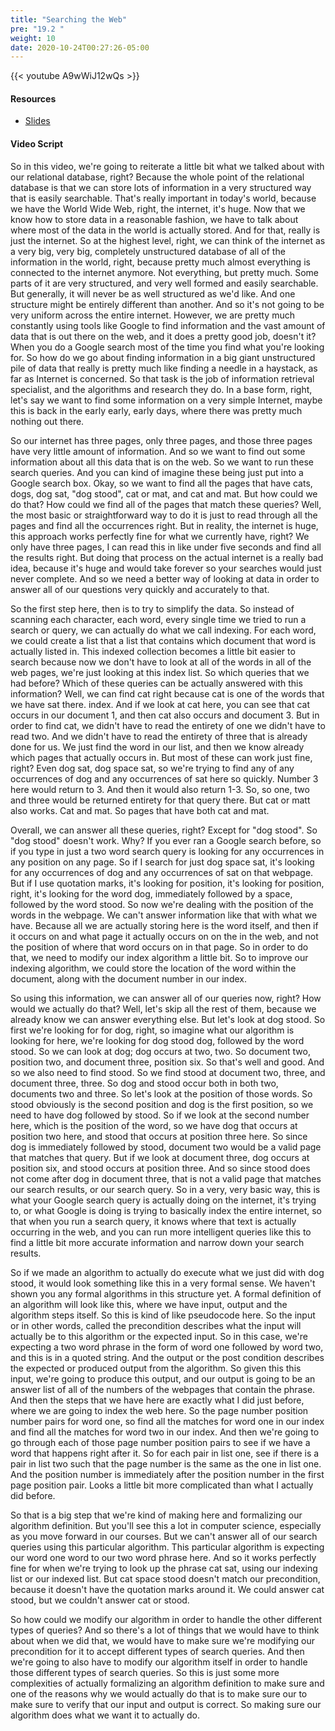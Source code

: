 ```yaml
---
title: "Searching the Web"
pre: "19.2 "
weight: 10
date: 2020-10-24T00:27:26-05:00
---
```


{{< youtube A9wWiJ12wQs >}}

#### Resources
* [Slides](slides/19-InfoRetrieval.pdf)

#### Video Script

So in this video, we're going to reiterate a little bit what we talked about with our relational database, right? Because the whole point of the relational database is that we can store lots of information in a very structured way that is easily searchable. That's really important in today's world, because we have the World Wide Web, right, the internet, it's huge. Now that we know how to store data in a reasonable fashion, we have to talk about where most of the data in the world is actually stored. And for that, really is just the internet. So at the highest level, right, we can think of the internet as a very big, very big, completely unstructured database of all of the information in the world, right, because pretty much almost everything is connected to the internet anymore. Not everything, but pretty much. Some parts of it are very structured, and very well formed and easily searchable. But generally, it will never be as well structured as we'd like. And one structure might be entirely different than another. And so it's not going to be very uniform across the entire internet. However, we are pretty much constantly using tools like Google to find information and the vast amount of data that is out there on the web, and it does a pretty good job, doesn't it? When you do a Google search most of the time you find what you're looking for. So how do we go about finding information in a big giant unstructured pile of data that really is pretty much like finding a needle in a haystack, as far as Internet is concerned. So that task is the job of information retrieval specialist, and the algorithms and research  they do. In a base form, right, let's say we want to find some information on a very simple Internet, maybe this is back in the early early, early days, where there was pretty much nothing out there. 

So our internet has three pages, only three pages, and those three pages have very little amount of information. And so we want to find out some information about all this data that is on the web. So we want to run these search queries. And you can kind of imagine these being just put into a Google search box. Okay, so we want to find all the pages that have cats, dogs, dog sat, "dog stood", cat or mat, and cat and mat. But how could we do that? How could we find all of the pages that match these queries? Well, the most basic or straightforward way to do it is just to read through all the pages and find all the occurrences right. But in reality, the internet is huge, this approach works perfectly fine for what we currently have, right? We only have three pages, I can read this in like under five seconds and find all the results right. But doing that process on the actual internet is a really bad idea, because it's huge and would take forever so your searches would just never complete. And so we need a better way of looking at data in order to answer all of our questions very quickly and accurately to that. 

So the first step here, then is to try to simplify the data. So instead of scanning each character, each word, every single time we tried to run a search or query, we can actually do what we call indexing. For each word, we could create a list that a list that contains which document that word is actually listed in. This indexed collection becomes a little bit easier to search because now we don't have to look at all of the words in all of the web pages, we're just looking at this index list. So which queries that we had before? Which of these queries can be actually answered with this information? Well, we can find cat right because cat is one of the words that we have sat there. index. And if we look at cat here, you can see that cat occurs in our document 1, and then cat also occurs and document 3. But in order to find cat, we didn't have to read the entirety of one we didn't have to read two. And we didn't have to read the entirety of three that is already done for us. We just find the word in our list, and then we know already which pages that actually occurs in. But most of these can work just fine, right? Even dog sat, dog space sat, so we're trying to find any of any occurrences of dog and any occurrences of sat here so quickly. Number 3 here would return to 3. And then it would also return 1-3. So, so one, two and three would be returned entirety for that query there. But cat or matt also works. Cat and mat. So pages that have both cat and mat. 

Overall, we can answer all these queries, right? Except for "dog stood". So "dog stood" doesn't work. Why? If you ever ran a Google search before, so if you type in just a two word search query is looking for any occurrences in any position on any page. So if I search for just dog space sat, it's looking for any occurrences of dog and any occurrences of sat on that webpage. But if I use quotation marks, it's looking for position, it's looking for position, right, it's looking for the word dog, immediately followed by a space, followed by the word stood. So now we're dealing with the position of the words in the webpage. We can't answer information like that with what we have. Because all we are actually storing here is the word itself, and then if it occurs on and what page it actually occurs on on the in the web, and not the position of where that word occurs on in that page. So in order to do that, we need to modify our index algorithm a little bit. So to improve our indexing algorithm, we could store the location of the word within the document, along with the document number in our index. 

So using this information, we can answer all of our queries now, right? How would we actually do that? Well, let's skip all the rest of them, because we already know we can answer everything else. But let's look at dog stood. So first we're looking for for dog, right, so imagine what our algorithm is looking for here, we're looking for dog stood dog, followed by the word stood. So we can look at dog; dog occurs at two, two. So document two, position two, and document three, position six. So that's well and good. And so we also need to find stood. So we find stood at document two, three, and document three, three. So dog and stood occur both in both two, documents two and three. So let's look at the position of those words. So stood obviously is the second position and dog is the first position, so we need to have dog followed by stood. So if we look at the second number here, which is the position of the word, so we have dog that occurs at position two here, and stood that occurs at position three here. So since dog is immediately followed by stood, document two would be a valid page that matches that query. But if we look at document three, dog occurs at position six, and stood occurs at position three. And so since stood does not come after dog in document three, that is not a valid page that matches our search results, or our search query. So in a very, very basic way, this is what your Google search query is actually doing on the internet, it's trying to, or what Google is doing is trying to basically index the entire internet, so that when you run a search query, it knows where that text is actually occurring in the web, and you can run more intelligent queries like this to find a little bit more accurate information and narrow down your search results. 

So if we made an algorithm to actually do execute what we just did with dog stood, it would look something like this in a very formal sense. We haven't shown you any formal algorithms in this structure yet. A formal definition of an algorithm will look like this, where we have input, output and the algorithm steps itself. So this is kind of like pseudocode here. So the input or in other words, called the precondition describes what the input will actually be to this algorithm or the expected input. So in this case, we're expecting a two word phrase in the form of word one followed by word two, and this is in a quoted string. And the output or the post condition describes the expected or produced output from the algorithm. So given this this input, we're going to produce this output, and our output is going to be an answer list of all of the numbers of the webpages that contain the phrase. And then the steps that we have here are exactly what I did just before, where we are going to index the web here. So the page number position number pairs for word one, so find all the matches for word one in our index and find all the matches for word two in our index. And then we're going to go through each of those page number position pairs to see if we have a word that happens right after it. So for each pair in list one, see if there is a pair in list two such that the page number is the same as the one in list one. And the position number is immediately after the position number in the first page position pair. Looks a little bit more complicated than what I actually did before. 

So that is a big step that we're kind of making here and formalizing our algorithm definition. But you'll see this a lot in computer science, especially as you move forward in our courses. But we can't answer all of our search queries using this particular algorithm. This particular algorithm is expecting our word one word to our two word phrase here. And so it works perfectly fine for when we're trying to look up the phrase cat sat, using our indexing list or our indexed list. But cat space stood doesn't match our precondition, because it doesn't have the quotation marks around it. We could answer cat stood, but we couldn't answer cat or stood. 

So how could we modify our algorithm in order to handle the other different types of queries? And so there's a lot of things that we would have to think about when we did that, we would have to make sure we're modifying our precondition for it to accept different types of search queries. And then we're going to also have to modify our algorithm itself in order to handle those different types of search queries. So this is just some more complexities of actually formalizing an algorithm definition to make sure and one of the reasons why we would actually do that is to make sure our to make sure to verify that our input and output is correct. So making sure our algorithm does what we want it to actually do. 